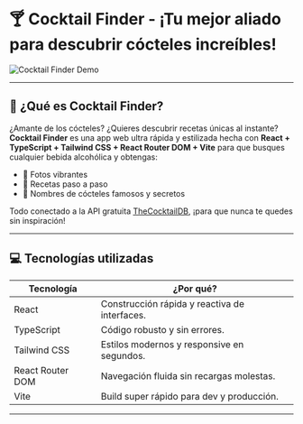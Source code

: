 # 🍸 Cocktail Finder - ¡Tu mejor aliado para descubrir cócteles increíbles!

![Cocktail Finder Demo](https://media.giphy.com/media/l0MYt5jPR6QX5pnqM/giphy.gif)

---

## 🚀 ¿Qué es Cocktail Finder?

¿Amante de los cócteles? ¿Quieres descubrir recetas únicas al instante?  
**Cocktail Finder** es una app web ultra rápida y estilizada hecha con **React + TypeScript + Tailwind CSS + React Router DOM + Vite** para que busques cualquier bebida alcohólica y obtengas:

- 📸 Fotos vibrantes  
- 📝 Recetas paso a paso  
- 🥃 Nombres de cócteles famosos y secretos  

Todo conectado a la API gratuita [TheCocktailDB](https://www.thecocktaildb.com/api.php), ¡para que nunca te quedes sin inspiración!

---

## 💻 Tecnologías utilizadas

| Tecnología      | ¿Por qué?                                     |
|-----------------|-----------------------------------------------|
| React           | Construcción rápida y reactiva de interfaces. |
| TypeScript      | Código robusto y sin errores.                  |
| Tailwind CSS    | Estilos modernos y responsive en segundos.    |
| React Router DOM| Navegación fluida sin recargas molestas.       |
| Vite            | Build super rápido para dev y producción.      |

---
